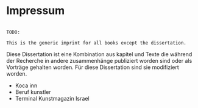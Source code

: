 # Impressum

~~~~~~~~~~~~~~~~~~~~~~~~~~~~~~~~~~~ { .editorial-content }

TODO:

This is the generic imprint for all books except the dissertation.

~~~~~~~~~~~~~~~~~~~~~~~~~~~~~~~~~~~~~~~~~~~~~~~~~~

Diese Dissertation ist eine Kombination aus kapitel und Texte die während der Recherche in andere zusammenhänge publiziert worden sind oder als Vorträge gehalten worden. Für diese Dissertation sind sie modifiziert worden.

- Koca inn 
- Beruf kunstler 
- Terminal Kunstmagazin Israel
